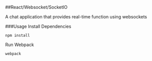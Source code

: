 ##React/Websocket/SocketIO

A chat application that provides real-time function using websockets


###Usage
Install Dependencies

```
npm install
```

Run Webpack

```
webpack
```